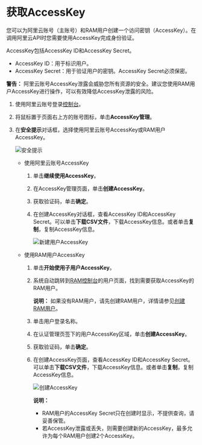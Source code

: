 # 获取AccessKey

您可以为阿里云账号（主账号）和RAM用户创建一个访问密钥（AccessKey）。在调用阿里云API时您需要使用AccessKey完成身份验证。

AccessKey包括AccessKey ID和AccessKey Secret。

-   AccessKey ID：用于标识用户。
-   AccessKey Secret：用于验证用户的密钥。AccessKey Secret必须保密。

**警告：** 阿里云账号AccessKey泄露会威胁您所有资源的安全。建议您使用RAM用户AccessKey进行操作，可以有效降低AccessKey泄露的风险。

1.  使用阿里云账号登录[控制台](https://homenew.console.aliyun.com)。

2.  将鼠标置于页面右上方的账号图标，单击**AccessKey管理**。

3.  在**安全提示**对话框，选择使用阿里云账号AccessKey或RAM用户AccessKey。

    ![安全提示](https://static-aliyun-doc.oss-accelerate.aliyuncs.com/assets/img/zh-CN/3675425061/p48002.png)

    -   使用阿里云账号AccessKey
        1.  单击**继续使用AccessKey**。
        2.  在AccessKey管理页面，单击**创建AccessKey**。
        3.  获取验证码，单击**确定**。
        4.  在创建AccessKey对话框，查看AccessKey ID和AccessKey Secret。可以单击**下载CSV文件**，下载AccessKey信息。或者单击**复制**，复制AccessKey信息。

            ![新建用户AccessKey](https://static-aliyun-doc.oss-accelerate.aliyuncs.com/assets/img/zh-CN/8947359951/p48003.png)

    -   使用RAM用户AccessKey
        1.  单击**开始使用子用户AccessKey**。
        2.  系统自动跳转到[RAM控制台](https://ram.console.aliyun.com/users/new)的用户页面，找到需要获取AccessKey的RAM用户。

            **说明：** 如果没有RAM用户，请先创建RAM用户，详情请参见[创建RAM用户](/cn.zh-CN/用户管理/基本操作/创建RAM用户.md)。

        3.  单击用户登录名称。
        4.  在认证管理页签下的用户AccessKey区域，单击**创建AccessKey**。
        5.  获取验证码，单击**确定**。
        6.  在创建AccessKey页面，查看AccessKey ID和AccessKey Secret。可以单击**下载CSV文件**，下载AccessKey信息。或者单击**复制**，复制AccessKey信息。

            ![创建AccessKey](https://static-aliyun-doc.oss-accelerate.aliyuncs.com/assets/img/zh-CN/7037906061/p48004.png)

            **说明：**

            -   RAM用户的AccessKey Secret只在创建时显示，不提供查询，请妥善保管。
            -   若AccessKey泄露或丢失，则需要创建新的AccessKey，最多允许为每个RAM用户创建2个AccessKey。

